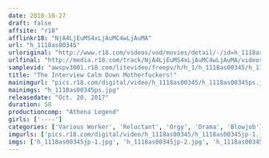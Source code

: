 ```yaml
---
date: 2018-10-27
draft: false
affsite: "r18"
afflinkr18: "NjA4LjEuMS4xLjAuMC4wLjAuMA"
url: "h_1118as00345"
urloriginal: "http://www.r18.com/videos/vod/movies/detail/-/id=h_1118as00345"
urlfinal: "http://media.r18.com/track/NjA4LjEuMS4xLjAuMC4wLjAuMA/videos/vod/movies/detail/-/id=h_1118as00345"
samplevid: "awspv3001.r18.com/litevideo/freepv/h/h_1/h_1118as00345/h_1118as00345_dmb_w.mp4"
title: "The Interview Calm Down Motherfuckers!"
mainimgurl: "pics.r18.com/digital/video/h_1118as00345/h_1118as00345ps.jpg"
mainimgs: "h_1118as00345ps.jpg"
releasedate: "Oct. 20, 2017"
duration: 58
productioncomp: "Athena Legend"
girls: ['----']
categories: ['Various Worker', 'Reluctant', 'Orgy', 'Drama', 'Blowjob']
imgurls: ['pics.r18.com/digital/video/h_1118as00345/h_1118as00345jp-1.jpg', 'pics.r18.com/digital/video/h_1118as00345/h_1118as00345jp-2.jpg', 'pics.r18.com/digital/video/h_1118as00345/h_1118as00345jp-3.jpg', 'pics.r18.com/digital/video/h_1118as00345/h_1118as00345jp-4.jpg', 'pics.r18.com/digital/video/h_1118as00345/h_1118as00345jp-5.jpg', 'pics.r18.com/digital/video/h_1118as00345/h_1118as00345jp-6.jpg', 'pics.r18.com/digital/video/h_1118as00345/h_1118as00345jp-7.jpg', 'pics.r18.com/digital/video/h_1118as00345/h_1118as00345jp-8.jpg', 'pics.r18.com/digital/video/h_1118as00345/h_1118as00345jp-9.jpg', 'pics.r18.com/digital/video/h_1118as00345/h_1118as00345jp-10.jpg', 'pics.r18.com/digital/video/h_1118as00345/h_1118as00345jp-11.jpg', 'pics.r18.com/digital/video/h_1118as00345/h_1118as00345jp-12.jpg', 'pics.r18.com/digital/video/h_1118as00345/h_1118as00345jp-13.jpg', 'pics.r18.com/digital/video/h_1118as00345/h_1118as00345jp-14.jpg', 'pics.r18.com/digital/video/h_1118as00345/h_1118as00345jp-15.jpg', 'pics.r18.com/digital/video/h_1118as00345/h_1118as00345jp-16.jpg', 'pics.r18.com/digital/video/h_1118as00345/h_1118as00345jp-17.jpg', 'pics.r18.com/digital/video/h_1118as00345/h_1118as00345jp-18.jpg', 'pics.r18.com/digital/video/h_1118as00345/h_1118as00345jp-19.jpg', 'pics.r18.com/digital/video/h_1118as00345/h_1118as00345jp-20.jpg']
imgs: ['h_1118as00345jp-1.jpg', 'h_1118as00345jp-2.jpg', 'h_1118as00345jp-3.jpg', 'h_1118as00345jp-4.jpg', 'h_1118as00345jp-5.jpg', 'h_1118as00345jp-6.jpg', 'h_1118as00345jp-7.jpg', 'h_1118as00345jp-8.jpg', 'h_1118as00345jp-9.jpg', 'h_1118as00345jp-10.jpg', 'h_1118as00345jp-11.jpg', 'h_1118as00345jp-12.jpg', 'h_1118as00345jp-13.jpg', 'h_1118as00345jp-14.jpg', 'h_1118as00345jp-15.jpg', 'h_1118as00345jp-16.jpg', 'h_1118as00345jp-17.jpg', 'h_1118as00345jp-18.jpg', 'h_1118as00345jp-19.jpg', 'h_1118as00345jp-20.jpg']
---
```

